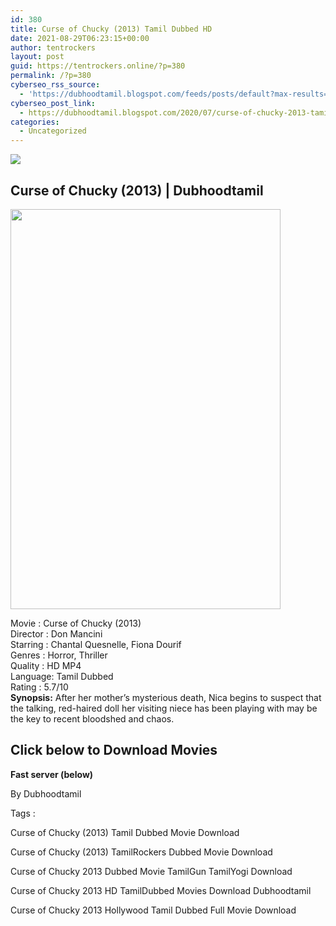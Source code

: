 ```yaml
---
id: 380
title: Curse of Chucky (2013) Tamil Dubbed HD
date: 2021-08-29T06:23:15+00:00
author: tentrockers
layout: post
guid: https://tentrockers.online/?p=380
permalink: /?p=380
cyberseo_rss_source:
  - 'https://dubhoodtamil.blogspot.com/feeds/posts/default?max-results=150&start-index=151'
cyberseo_post_link:
  - https://dubhoodtamil.blogspot.com/2020/07/curse-of-chucky-2013-tamil-dubbed-hd.html
categories:
  - Uncategorized
---
```

<div class="media_block">
  <img src="https://1.bp.blogspot.com/-YPZS8fKsvdg/Xv8ccHYBVQI/AAAAAAAABnw/NZBmOX73BUUSt3Qhj3CmJnQ4k7mLJzhHgCNcBGAsYHQ/s72-c/MV5BOGY1NTMxNzAtMTM4NS00NDMxLWEzZWUtOWVmYWY2MzQyZDQwXkEyXkFqcGdeQXVyMTQxNzMzNDI%2540._V1_.jpg" class="media_thumbnail" />
</div>

<div dir="ltr" trbidi="on" readability="21.647058823529">
  <h2>
    <span>Curse of Chucky (2013) | Dubhoodtamil</span>
  </h2>
  
  <div class="separator">
    <a href="https://1.bp.blogspot.com/-YPZS8fKsvdg/Xv8ccHYBVQI/AAAAAAAABnw/NZBmOX73BUUSt3Qhj3CmJnQ4k7mLJzhHgCNcBGAsYHQ/s1600/MV5BOGY1NTMxNzAtMTM4NS00NDMxLWEzZWUtOWVmYWY2MzQyZDQwXkEyXkFqcGdeQXVyMTQxNzMzNDI%2540._V1_.jpg" imageanchor="1"><img loading="lazy" border="0" data-original-height="1600" data-original-width="1080" height="640" src="https://1.bp.blogspot.com/-YPZS8fKsvdg/Xv8ccHYBVQI/AAAAAAAABnw/NZBmOX73BUUSt3Qhj3CmJnQ4k7mLJzhHgCNcBGAsYHQ/s640/MV5BOGY1NTMxNzAtMTM4NS00NDMxLWEzZWUtOWVmYWY2MzQyZDQwXkEyXkFqcGdeQXVyMTQxNzMzNDI%2540._V1_.jpg" width="432" /></a>
  </div>
  
  <p>
    Movie<span> </span>:<span> </span>Curse of Chucky (2013)<br />Director<span> </span>:<span> </span>Don Mancini<br />Starring<span> </span>:<span> </span>Chantal Quesnelle, Fiona Dourif<br />Genres<span> </span>:<span> </span>Horror, Thriller<br />Quality<span> </span>:<span> </span>HD MP4<br />Language:<span> </span>Tamil Dubbed<br />Rating<span> </span>:<span> </span>5.7/10<br /><b>Synopsis:</b> After her mother&#8217;s mysterious death, Nica begins to suspect that the talking, red-haired doll her visiting niece has been playing with may be the key to recent bloodshed and chaos.
  </p>
  
  <h2>
    <span>Click below to Download Movies</span>
  </h2>
  
  <p>
    <span><b>Fast server (below)</b></span>
  </p>
  
  <p>
    <span>By Dubhoodtamil</span>
  </p>
  
  <p>
    <span>Tags :</span>
  </p>
  
  <p>
    <span>Curse of Chucky (2013) Tamil Dubbed Movie Download</span>
  </p>
  
  <p>
    <span>Curse of Chucky (2013) TamilRockers Dubbed Movie Download</span>
  </p>
  
  <p>
    <span>Curse of Chucky 2013 Dubbed Movie TamilGun TamilYogi Download</span>
  </p>
  
  <p>
    <span>Curse of Chucky 2013 HD TamilDubbed Movies Download Dubhoodtamil</span>
  </p>
  
  <p>
    <span>Curse of Chucky 2013 Hollywood Tamil Dubbed Full Movie Download</span>
  </p></p>
</div>